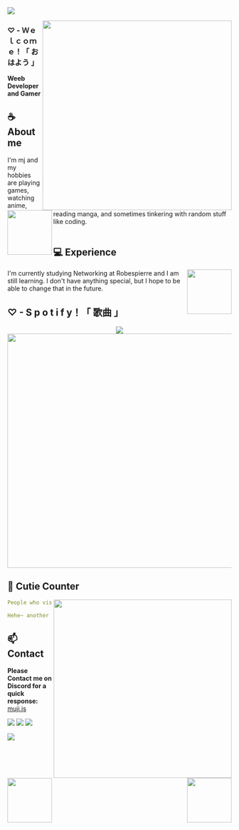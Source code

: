 <a href="https://github.com/mujicat/"><img src="https://raw.githubusercontent.com/mujicat/mujicat/main/img/yummy.gif"></a>

<div align="center">

</div>


<a href="https://discord.com/users/1035157898638139435"><img align="right" width="425" src="https://lanyard.kyrie25.me/api/1035157898638139435?imgStyle=circle&gradient=e9d6d5-e9d6d5-f3b1b4-ffffff&bg=0d1117"></a>

### ♡ - Ｗｅｌｃｏｍｅ！「 おはよう 」
**Weeb Developer and Gamer** 

## **☕ About me**
<a href="https://github.com/mujicat"><img align="left" width="100" src="https://cdn.discordapp.com/attachments/1077108830862839848/1107004207468380240/105017051_p12.png"></a>
I'm mj and my hobbies are playing games, watching anime, reading manga, and sometimes tinkering with random stuff like coding.
<br><br>

## **💻 Experience**
<a href="https://github.com/Unknown-user-dev"><img align="right" width="100" src="https://cdn.discordapp.com/attachments/1077108830862839848/1107004173414830210/105017051_p9.png"></a>
I'm currently studying Networking at Robespierre and I am still learning. I don't have anything special, but I hope to be able to change that in the future.


## **♡ - S p o t i f y！「 歌曲 」**
<p align="center">
<a href="https://spotify-github-profile.vercel.app/api/view?uid=313rakwl6izaerayob7trim7cuma&redirect=true"><img src="https://spotify-github-profile.vercel.app/api/view?uid=313rakwl6izaerayob7trim7cuma&cover_image=true&theme=compact&show_offline=true&background_color=0d11170&interchange=false&bar_color_cover=true"></a><a href="https://open.spotify.com/user/313rakwl6izaerayob7trim7cuma"><img width="525" src="https://spotify-recently-played-readme.vercel.app/api?user=313rakwl6izaerayob7trim7cuma"></a>
</p>

## **👻 Cutie Counter**
<a href="https://discord.com/users/1035157898638139435"><img align="right" width=400 src="https://moe-counter.glitch.me/get/@mujicat"></a>
<a href="https://github.com/mujicat"><img align="left" width="100" src="https://cdn.discordapp.com/attachments/1077108830862839848/1130676248843137035/105634085_p12.png"></a>

```yaml
People who visit my profile :3.

Hehe~ another cutie has been caught.
```
<!-- <br><br><br><br> -->
## **📫 Contact**
<a href="https://github.com/mujicat"><img align="right" width="100" src="https://cdn.discordapp.com/attachments/1077108830862839848/1107004133136945233/105017051_p3.png" /></a>
**Please Contact me on Discord for a quick response:** [muji.js](https://discord.com/users/1035157898638139435)


[![](https://img.shields.io/badge/Discord-7289DA?logo=discord&logoColor=white)](https://discord.com/users/921126770340683886)
[![](https://img.shields.io/badge/Steam-1a6a98?logo=steam&logoColor=white)](https://steamcommunity.com/id/muujicat)
[![](https://img.shields.io/badge/Mail-D14836?logo=gmail&logoColor=white)](mailto:me@posttuaglom.fun)

<a href="https://github.com/mujicat/"><img src="https://raw.githubusercontent.com/mujicat/mujicat/main/img/yummy.gif"></a>

